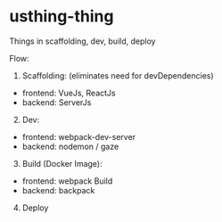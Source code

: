 # usthing-thing

Things in scaffolding, dev, build, deploy

Flow:
1. Scaffolding: (eliminates need for devDependencies)
  - frontend: VueJs, ReactJs
  - backend: ServerJs
2. Dev:
  - frontend: webpack-dev-server
  - backend: nodemon / gaze
3. Build (Docker Image):
  - frontend: webpack Build
  - backend: backpack
4. Deploy

